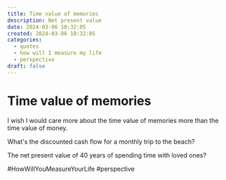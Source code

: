 ```yaml
---
title: Time value of memories
description: Net present value
date: 2024-03-06 10:32:05
created: 2024-03-06 10:32:05
categories:
  - quotes
  - how will I measure my life
  - perspective
draft: false
---
```

# Time value of memories

I wish I would care more about the time value of memories more than the time value of money. 

What's the discounted cash flow for a monthly trip to the beach? 

The net present value of 40 years of spending time with loved ones?

#HowWillYouMeasureYourLife 
#perspective